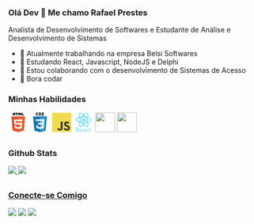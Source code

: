 ### Olá Dev 👋 Me chamo Rafael Prestes
Analista de Desenvolvimento de Softwares e Estudante de Análise e Desenvolvimento de Sistemas

- 🔭 Atualmente trabalhando na empresa Belsi Softwares
- 🌱 Estudando React, Javascript, NodeJS e Delphi
- 🤝 Estou colaborando com o desenvolvimento de Sistemas de Acesso 
- 🚀 Bora codar
  
<h3 align="left">Minhas Habilidades</h3>
<p align="left" padding="30"> 
<img src="https://raw.githubusercontent.com/devicons/devicon/master/icons/html5/html5-original-wordmark.svg" alt="html5" width="40" height="40"/> 
<img src="https://raw.githubusercontent.com/devicons/devicon/master/icons/css3/css3-original-wordmark.svg" alt="css3" width="40" height="40"/> 
<img src="https://raw.githubusercontent.com/devicons/devicon/master/icons/javascript/javascript-original.svg" alt="javascript" width="40" height="40"/>
<img src="https://raw.githubusercontent.com/devicons/devicon/master/icons/react/react-original-wordmark.svg" alt="react" width="40" height="40"/>
<img src="https://img.icons8.com/color/48/000000/delphi-ide.png" width="40" height="40"/>
<img src="https://tecnosoft.com.br/img/site/icone-firebird.png"  width="40" height="40"/>
</p>

  ##
  
### Github Stats
<div align="left">
  <a href="https://github.com/RafaPrestes">
  <img height="180em" src="https://github-readme-stats.vercel.app/api?username=RafaPrestes&show_icons=true&theme=github_dark&include_all_commits=true&count_private=true"/>
  <img height="180em" src="https://github-readme-stats.vercel.app/api/top-langs/?username=RafaPrestes&theme=github_dark&layout=compact&)](https://github.com/anuraghazra/github-readme-stats)">
</div>
  
   ##
   
  <h3 align="left">Conecte-se Comigo</h3>
  <div>
    <a href="https://www.linkedin.com/in/rafael-prestes-826737206/" target="_blank"><img src="https://img.shields.io/badge/-LinkedIn-%230077B5?style=for-the-badge&logo=linkedin&logoColor=white" target="_blank"></a> 
    <a href="https://www.instagram.com/perao_/" target="_blank"><img src="https://img.shields.io/badge/-Instagram-%23E4405F?style=for-the-badge&logo=instagram&logoColor=white" target="_blank"></a>
    <a href = "mailto:rafap.ofcs2@gmail.com"><img src="https://img.shields.io/badge/-Gmail-%23333?style=for-the-badge&logo=gmail&logoColor=white" target="_blank"></a>
  </div>
  
  
